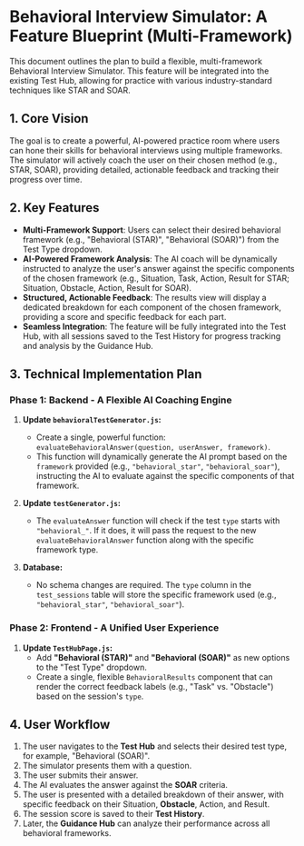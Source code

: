 # Behavioral Interview Simulator: A Feature Blueprint (Multi-Framework)

This document outlines the plan to build a flexible, multi-framework Behavioral Interview Simulator. This feature will be integrated into the existing Test Hub, allowing for practice with various industry-standard techniques like STAR and SOAR.

## 1. Core Vision

The goal is to create a powerful, AI-powered practice room where users can hone their skills for behavioral interviews using multiple frameworks. The simulator will actively coach the user on their chosen method (e.g., STAR, SOAR), providing detailed, actionable feedback and tracking their progress over time.

## 2. Key Features

*   **Multi-Framework Support**: Users can select their desired behavioral framework (e.g., "Behavioral (STAR)", "Behavioral (SOAR)") from the Test Type dropdown.
*   **AI-Powered Framework Analysis**: The AI coach will be dynamically instructed to analyze the user's answer against the specific components of the chosen framework (e.g., Situation, Task, Action, Result for STAR; Situation, Obstacle, Action, Result for SOAR).
*   **Structured, Actionable Feedback**: The results view will display a dedicated breakdown for each component of the chosen framework, providing a score and specific feedback for each part.
*   **Seamless Integration**: The feature will be fully integrated into the Test Hub, with all sessions saved to the Test History for progress tracking and analysis by the Guidance Hub.

## 3. Technical Implementation Plan

### Phase 1: Backend - A Flexible AI Coaching Engine

1.  **Update `behavioralTestGenerator.js`:**
    *   Create a single, powerful function: `evaluateBehavioralAnswer(question, userAnswer, framework)`.
    *   This function will dynamically generate the AI prompt based on the `framework` provided (e.g., `"behavioral_star"`, `"behavioral_soar"`), instructing the AI to evaluate against the specific components of that framework.

2.  **Update `testGenerator.js`:**
    *   The `evaluateAnswer` function will check if the test `type` starts with `"behavioral_"`. If it does, it will pass the request to the new `evaluateBehavioralAnswer` function along with the specific framework type.

3.  **Database:**
    *   No schema changes are required. The `type` column in the `test_sessions` table will store the specific framework used (e.g., `"behavioral_star"`, `"behavioral_soar"`).

### Phase 2: Frontend - A Unified User Experience

1.  **Update `TestHubPage.js`:**
    *   Add **"Behavioral (STAR)"** and **"Behavioral (SOAR)"** as new options to the "Test Type" dropdown.
    *   Create a single, flexible `BehavioralResults` component that can render the correct feedback labels (e.g., "Task" vs. "Obstacle") based on the session's `type`.

## 4. User Workflow

1.  The user navigates to the **Test Hub** and selects their desired test type, for example, "Behavioral (SOAR)".
2.  The simulator presents them with a question.
3.  The user submits their answer.
4.  The AI evaluates the answer against the **SOAR** criteria.
5.  The user is presented with a detailed breakdown of their answer, with specific feedback on their Situation, **Obstacle**, Action, and Result.
6.  The session score is saved to their **Test History**.
7.  Later, the **Guidance Hub** can analyze their performance across all behavioral frameworks.